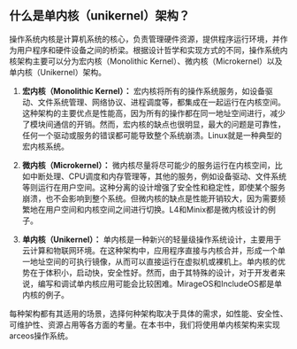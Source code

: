 ## 什么是单内核（unikernel）架构？


操作系统内核是计算机系统的核心，负责管理硬件资源，提供程序运行环境，并作为用户程序和硬件设备之间的桥梁。根据设计哲学和实现方式的不同，操作系统内核架构主要可以分为宏内核（Monolithic Kernel）、微内核（Microkernel）以及单内核（Unikernel）架构。

1. **宏内核（Monolithic Kernel）：**
    宏内核将所有的操作系统服务，如设备驱动、文件系统管理、网络协议、进程调度等，都集成在一起运行在内核空间。这种架构的主要优点是性能高，因为所有的操作都在同一地址空间进行，减少了模块间通信的开销。然而，宏内核的缺点也很明显，最大的问题是可靠性，任何一个驱动或服务的错误都可能导致整个系统崩溃。Linux就是一种典型的宏内核系统。

2. **微内核（Microkernel）：**
    微内核尽量将尽可能少的服务运行在内核空间，比如中断处理、CPU调度和内存管理等，其他的服务，例如设备驱动、文件系统等则运行在用户空间。这种分离的设计增强了安全性和稳定性，即使某个服务崩溃，也不会影响到整个系统。但微内核的缺点是性能开销较大，因为需要频繁地在用户空间和内核空间之间进行切换。L4和Minix都是微内核设计的例子。

3. **单内核（Unikernel）：**
    单内核是一种新兴的轻量级操作系统设计，主要用于云计算和物联网环境。在这种架构中，应用程序直接与内核合并，形成一个单一地址空间的可执行镜像，从而可以直接运行在虚拟机或裸机上。单内核的优势在于体积小，启动快，安全性好。然而，由于其特殊的设计，对于开发者来说，编写和调试单内核应用可能会比较困难。MirageOS和IncludeOS都是单内核的例子。

每种架构都有其适用的场景，选择何种架构取决于具体的需求，如性能、安全性、可维护性、资源占用等各方面的考量。在本书中，我们将使用单内核架构来实现arceos操作系统。
